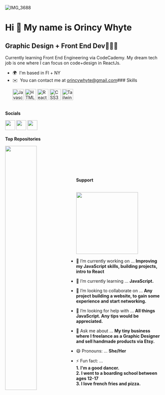 ![IMG_3688](https://user-images.githubusercontent.com/92553207/141614931-56457996-c8c2-4be3-9647-f9abe79408e2.jpeg) 

Hi 👋 My name is Orincy Whyte
=============================

Graphic Design + Front End Dev👩🏾‍💻
-------------------------------------

Currently learning Front End Engineering via CodeCademy. My dream tech job is one where I can focus on code+design in ReactJs.

* 🌍  I'm based in Fl + NY
* ✉️  You can contact me at [orincywhyte@gmail.com](mailto:orincywhyte@gmail.com)### Skills<p align="left">
  <a href="https://developer.mozilla.org/en-US/docs/Web/JavaScript" target="_blank" rel="noreferrer"><img src="https://raw.githubusercontent.com/danielcranney/readme-generator/main/public/icons/skills/javascript-colored.svg" width="36" height="36" alt="Javascript" /></a>
  <a href="https://developer.mozilla.org/en-US/docs/Glossary/HTML5" target="_blank" rel="noreferrer"><img src="https://raw.githubusercontent.com/danielcranney/readme-generator/main/public/icons/skills/html5-colored.svg" width="36" height="36" alt="HTML5" /></a>
  <a href="https://reactjs.org/" target="_blank" rel="noreferrer"><img src="https://raw.githubusercontent.com/danielcranney/readme-generator/main/public/icons/skills/react-colored.svg" width="36" height="36" alt="React" /></a>
  <a href="https://www.w3.org/TR/CSS/#css" target="_blank" rel="noreferrer"><img src="https://raw.githubusercontent.com/danielcranney/readme-generator/main/public/icons/skills/css3-colored.svg" width="36" height="36" alt="CSS3" /></a>
  <a href="https://tailwindcss.com/" target="_blank" rel="noreferrer"><img src="https://raw.githubusercontent.com/danielcranney/readme-generator/main/public/icons/skills/tailwindcss-colored.svg" width="36" height="36" alt="TailwindCSS" /></a>
</p>
<br />
<b>Socials</b>
<p align="left">

  <a href="https://www.github.com/oswhyteknits" target="_blank" rel="noreferrer"><img src="https://raw.githubusercontent.com/danielcranney/readme-generator/main/public/icons/socials/github.svg" width="32" height="32" /></a> <a href="https://www.linkedin.com/in/orincywhyte" target="_blank" rel="noreferrer"><img src="https://raw.githubusercontent.com/danielcranney/readme-generator/main/public/icons/socials/linkedin.svg" width="32" height="32" /></a> <a href="https://www.twitch.tv/Oswhyte" target="_blank" rel="noreferrer"><img src="https://raw.githubusercontent.com/danielcranney/readme-generator/main/public/icons/socials/twitch.svg" width="32" height="32" /></a><br /><br />
<b>Top Repositories</b>
<div width="100%" align="center"><a href="https://github.com/oswhyteknits/orincywhyte_frontendengineer" align="left"><img align="left" width="45%" src="https://github-readme-stats.vercel.app/api/pin/?username=oswhyteknits&repo=orincywhyte_frontendengineer&title_color=ffffff&text_color=ffffff&icon_color=facc15&bg_color=581c87&hide_border=true&locale=en" /></a></div><br /><br />
<br /><br />
<br />
<br />
<b> Support</b><p align="left">
<br />
<a align="left" href="https://www.buymeacoffee.com/oswhytecodes"><img src="https://cdn.buymeacoffee.com/buttons/v2/default-yellow.png" width="200" /></a>


- 🔭 I’m currently working on ... <b>Improving my JavaScript skills, building projects, intro to React </b>
- 🌱 I’m currently learning ... <b>JavaScript.</b>
- 👯 I’m looking to collaborate on ... <b> Any project building a website, to gain some experience and start networking.</b>
- 🤔 I’m looking for help with ... <b>All things JavaScript. Any tips would be appreciated. </b>
- 💬 Ask me about ... <b>My tiny business where I freelance as a Graphic Designer and sell handmade products via Etsy.</b>

 
- 😄 Pronouns: ... <b>She/Her</b>
- ⚡ Fun fact: ... <br>
      <b>1. I'm a good dancer. </b> </br>
      <b>2. I went to a boarding school between ages 12-17 </b><br>
      <b>3. I love french fries and pizza. </b>
